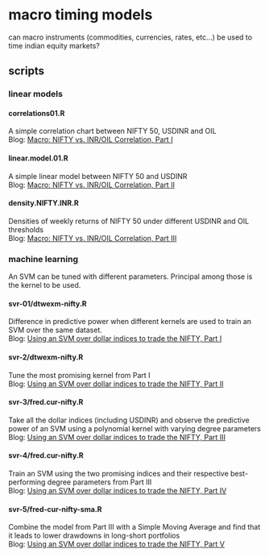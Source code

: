 # macro timing models
can macro instruments (commodities, currencies, rates, etc...) be used to time indian equity markets?

## scripts

### linear models
#### correlations01.R
A simple correlation chart between NIFTY 50, USDINR and OIL\
Blog: [Macro: NIFTY vs. INR/OIL Correlation, Part I](https://stockviz.biz/2018/10/29/macro-nifty-vs-inr-oil-correlation-part-i/)

#### linear.model.01.R
A simple linear model between NIFTY 50 and USDINR\
Blog: [Macro: NIFTY vs. INR/OIL Correlation, Part II](https://stockviz.biz/2018/10/29/macro-nifty-vs-inr-oil-correlation-part-ii/)

#### density.NIFTY.INR.R
Densities of weekly returns of NIFTY 50 under different USDINR and OIL thresholds\
Blog: [Macro: NIFTY vs. INR/OIL Correlation, Part III](https://stockviz.biz/2018/10/30/macro-nifty-vs-inr-oil-correlation-part-iii/)

### machine learning
An SVM can be tuned with different parameters. Principal among those is the kernel to be used.

#### svr-01/dtwexm-nifty.R
Difference in predictive power when different kernels are used to train an SVM over the same dataset.\
Blog: [Using an SVM over dollar indices to trade the NIFTY, Part I](https://stockviz.biz/2018/11/16/macro-using-currencies-to-predict-nifty-part-i/)

#### svr-2/dtwexm-nifty.R
Tune the most promising kernel from Part I\
Blog: [Using an SVM over dollar indices to trade the NIFTY, Part II](https://stockviz.biz/2018/11/20/macro-using-currencies-to-predict-nifty-part-ii/)

#### svr-3/fred.cur-nifty.R
Take all the dollar indices (including USDINR) and observe the predictive power of an SVM using a polynomial kernel with varying degree parameters\
Blog: [Using an SVM over dollar indices to trade the NIFTY, Part III](https://stockviz.biz/2018/11/20/macro-using-currencies-to-predict-nifty-part-iii/)

#### svr-4/fred.cur-nifty.R
Train an SVM using the two promising indices and their respective best-performing degree parameters from Part III\
Blog: [Using an SVM over dollar indices to trade the NIFTY, Part IV](https://stockviz.biz/2018/11/20/macro-using-currencies-to-predict-nifty-part-iv/)

#### svr-5/fred-cur-nifty-sma.R
Combine the model from Part III with a Simple Moving Average and find that it leads to lower drawdowns in long-short portfolios\
Blog: [Using an SVM over dollar indices to trade the NIFTY, Part V](https://stockviz.biz/2018/11/21/macro-using-currencies-to-predict-nifty-part-v/)